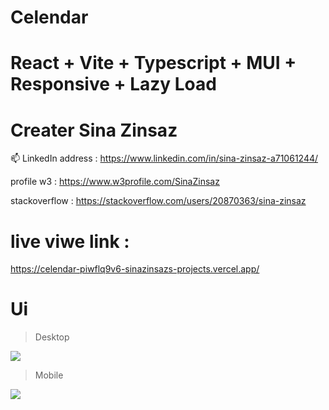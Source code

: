 # Celendar

# React + Vite + Typescript + MUI + Responsive + Lazy Load 

# Creater Sina Zinsaz

📫 LinkedIn address : https://www.linkedin.com/in/sina-zinsaz-a71061244/

profile w3 : https://www.w3profile.com/SinaZinsaz

stackoverflow : https://stackoverflow.com/users/20870363/sina-zinsaz

# live viwe link :
https://celendar-piwflq9v6-sinazinsazs-projects.vercel.app/

# Ui

> Desktop

<img src="https://s6.uupload.ir/files/desktop-dark_z7xp.jpg" />


> Mobile

<img src="https://s6.uupload.ir/files/mobile-dark_cop.jpg" />
